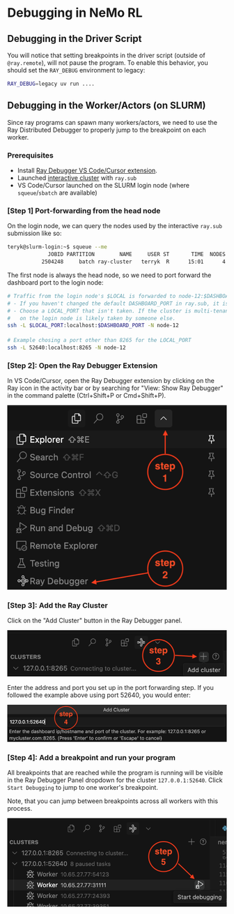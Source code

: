 # Debugging in NeMo RL

## Debugging in the Driver Script

You will notice that setting breakpoints in the driver script (outside of `@ray.remote`),
will not pause the program. To enable this behavior, you should set the `RAY_DEBUG` environment
to legacy:

```sh
RAY_DEBUG=legacy uv run ....
```

## Debugging in the Worker/Actors (on SLURM)

Since ray programs can spawn many workers/actors, we need to use the Ray Distributed Debugger
to properly jump to the breakpoint on each worker.

### Prerequisites
* Install [Ray Debugger VS Code/Cursor extension](https://docs.ray.io/en/latest/ray-observability/ray-distributed-debugger.html).
* Launched [interactive cluster](./cluster.md#interactive-launching) with `ray.sub`
* VS Code/Cursor launched on the SLURM login node (where `squeue`/`sbatch` are available)

### [Step 1] Port-forwarding from the head node

On the login node, we can query the nodes used by the interactive `ray.sub` submission like so:

```sh
teryk@slurm-login:~$ squeue --me
             JOBID PARTITION        NAME     USER ST       TIME  NODES NODELIST(REASON)
           2504248     batch ray-cluster   terryk  R      15:01      4 node-12,node-[22,30],node-49
```

The first node is always the head node, so we need to port forward the dashboard port to the login node:

```sh
# Traffic from the login node's $LOCAL is forwarded to node-12:$DASHBOARD_PORT
# - If you haven't changed the default DASHBOARD_PORT in ray.sub, it is likely 8265 
# - Choose a LOCAL_PORT that isn't taken. If the cluster is multi-tenant, 8265
#   on the login node is likely taken by someone else.
ssh -L $LOCAL_PORT:localhost:$DASHBOARD_PORT -N node-12

# Example chosing a port other than 8265 for the LOCAL_PORT
ssh -L 52640:localhost:8265 -N node-12
```

### [Step 2]: Open the Ray Debugger Extension

In VS Code/Cursor, open the Ray Debugger extension by clicking on the Ray icon in the activity bar or by searching for "View: Show Ray Debugger" in the command palette (Ctrl+Shift+P or Cmd+Shift+P).

![Ray Debugger Extension Step 1](./assets/ray-debug-step1.png)

### [Step 3]: Add the Ray Cluster

Click on the "Add Cluster" button in the Ray Debugger panel.

![Ray Debugger Extension Step 2](./assets/ray-debug-step2.png)

Enter the address and port you set up in the port forwarding step. If you followed the example above using port 52640, you would enter:


![Ray Debugger Extension Step 3](./assets/ray-debug-step3.png)


### [Step 4]: Add a breakpoint and run your program

All breakpoints that are reached while the program is running will be visible in the Ray Debugger Panel dropdown for the cluster `127.0.0.1:52640`. Click
`Start Debugging` to jump to one worker's breakpoint.

Note, that you can jump between breakpoints across all workers with this process.

![Ray Debugger Extension Step 4](./assets/ray-debug-step4.png)